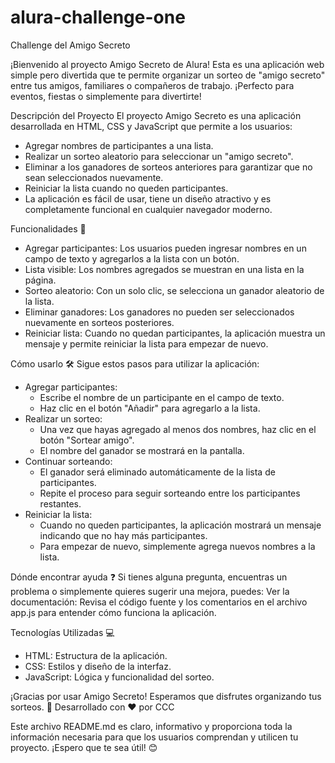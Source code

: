 # alura-challenge-one
Challenge del Amigo Secreto

¡Bienvenido al proyecto Amigo Secreto de Alura! Esta es una aplicación web simple pero divertida que te permite organizar un sorteo de "amigo secreto" entre tus amigos, familiares o compañeros de trabajo. ¡Perfecto para eventos, fiestas o simplemente para divertirte!

Descripción del Proyecto
El proyecto Amigo Secreto es una aplicación desarrollada en HTML, CSS y JavaScript que permite a los usuarios:
* Agregar nombres de participantes a una lista.
* Realizar un sorteo aleatorio para seleccionar un "amigo secreto".
* Eliminar a los ganadores de sorteos anteriores para garantizar que no sean seleccionados nuevamente.
* Reiniciar la lista cuando no queden participantes.
* La aplicación es fácil de usar, tiene un diseño atractivo y es completamente funcional en cualquier navegador moderno.

Funcionalidades 🚀
* Agregar participantes: Los usuarios pueden ingresar nombres en un campo de texto y agregarlos a la lista con un botón.
* Lista visible: Los nombres agregados se muestran en una lista en la página.
* Sorteo aleatorio: Con un solo clic, se selecciona un ganador aleatorio de la lista.
* Eliminar ganadores: Los ganadores no pueden ser seleccionados nuevamente en sorteos posteriores.
* Reiniciar lista: Cuando no quedan participantes, la aplicación muestra un mensaje y permite reiniciar la lista para empezar de nuevo.

Cómo usarlo 🛠️
Sigue estos pasos para utilizar la aplicación:
* Agregar participantes:
   - Escribe el nombre de un participante en el campo de texto.
   - Haz clic en el botón "Añadir" para agregarlo a la lista.
* Realizar un sorteo:
   - Una vez que hayas agregado al menos dos nombres, haz clic en el botón "Sortear amigo".
   - El nombre del ganador se mostrará en la pantalla.
* Continuar sorteando:
   - El ganador será eliminado automáticamente de la lista de participantes.
   - Repite el proceso para seguir sorteando entre los participantes restantes.
* Reiniciar la lista:
   - Cuando no queden participantes, la aplicación mostrará un mensaje indicando que no hay más participantes.
   - Para empezar de nuevo, simplemente agrega nuevos nombres a la lista.

Dónde encontrar ayuda ❓
Si tienes alguna pregunta, encuentras un problema o simplemente quieres sugerir una mejora, puedes:
Ver la documentación: Revisa el código fuente y los comentarios en el archivo app.js para entender cómo funciona la aplicación.

Tecnologías Utilizadas 💻
-  HTML: Estructura de la aplicación.
-  CSS: Estilos y diseño de la interfaz.
-  JavaScript: Lógica y funcionalidad del sorteo.

¡Gracias por usar Amigo Secreto! Esperamos que disfrutes organizando tus sorteos. 🎉
Desarrollado con ❤️ por CCC

Este archivo README.md es claro, informativo y proporciona toda la información necesaria para que los usuarios comprendan y utilicen tu proyecto. ¡Espero que te sea útil! 😊
